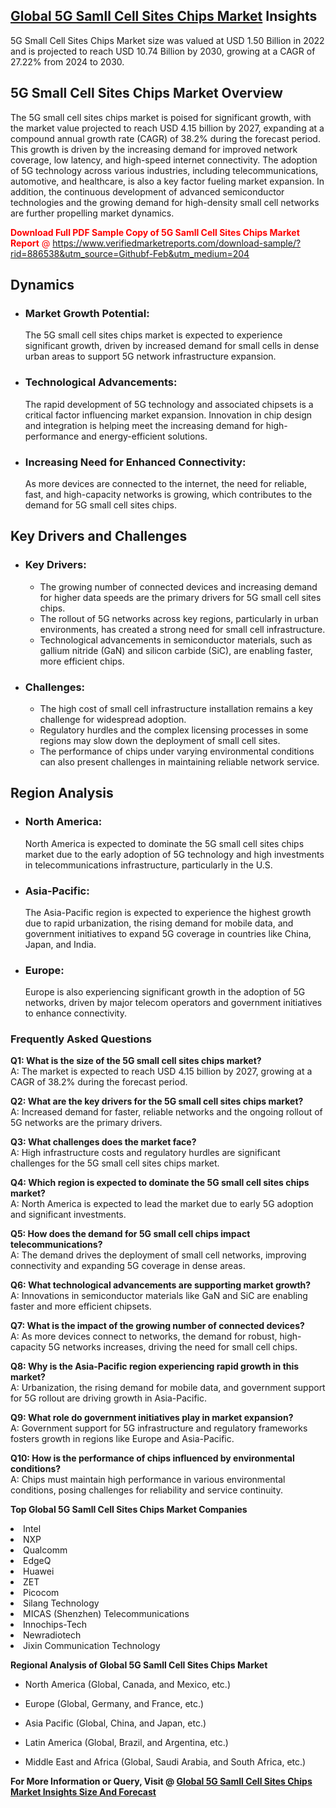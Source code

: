 <h2><a href="https://www.verifiedmarketreports.com/download-sample/?rid=886538&amp;utm_source=Githubf&amp;utm_medium=204" target="_blank">Global 5G Samll Cell Sites Chips Market</a> Insights</h2><p>5G Small Cell Sites Chips Market size was valued at USD 1.50 Billion in 2022 and is projected to reach USD 10.74 Billion by 2030, growing at a CAGR of 27.22% from 2024 to 2030.</p><p> <h2>5G Small Cell Sites Chips Market Overview</h2> <p>The 5G small cell sites chips market is poised for significant growth, with the market value projected to reach USD 4.15 billion by 2027, expanding at a compound annual growth rate (CAGR) of 38.2% during the forecast period. This growth is driven by the increasing demand for improved network coverage, low latency, and high-speed internet connectivity. The adoption of 5G technology across various industries, including telecommunications, automotive, and healthcare, is also a key factor fueling market expansion. In addition, the continuous development of advanced semiconductor technologies and the growing demand for high-density small cell networks are further propelling market dynamics. <p><span class=""><span style="color: #ff0000;"><strong>Download Full PDF Sample Copy of 5G Samll Cell Sites Chips Market Report</strong> @ </span><a href="https://www.verifiedmarketreports.com/download-sample/?rid=886538&amp;utm_source=Githubf-Feb&amp;utm_medium=204" target="_blank">https://www.verifiedmarketreports.com/download-sample/?rid=886538&amp;utm_source=Githubf-Feb&amp;utm_medium=204</a></span></p></p> <h2>Dynamics</h2> <ul> <li><h3>Market Growth Potential:</h3> The 5G small cell sites chips market is expected to experience significant growth, driven by increased demand for small cells in dense urban areas to support 5G network infrastructure expansion.</li> <li><h3>Technological Advancements:</h3> The rapid development of 5G technology and associated chipsets is a critical factor influencing market expansion. Innovation in chip design and integration is helping meet the increasing demand for high-performance and energy-efficient solutions.</li> <li><h3>Increasing Need for Enhanced Connectivity:</h3> As more devices are connected to the internet, the need for reliable, fast, and high-capacity networks is growing, which contributes to the demand for 5G small cell sites chips.</li> </ul> <h2>Key Drivers and Challenges</h2> <ul> <li><h3>Key Drivers:</h3> <ul> <li>The growing number of connected devices and increasing demand for higher data speeds are the primary drivers for 5G small cell sites chips.</li> <li>The rollout of 5G networks across key regions, particularly in urban environments, has created a strong need for small cell infrastructure.</li> <li>Technological advancements in semiconductor materials, such as gallium nitride (GaN) and silicon carbide (SiC), are enabling faster, more efficient chips.</li> </ul> </li> <li><h3>Challenges:</h3> <ul> <li>The high cost of small cell infrastructure installation remains a key challenge for widespread adoption.</li> <li>Regulatory hurdles and the complex licensing processes in some regions may slow down the deployment of small cell sites.</li> <li>The performance of chips under varying environmental conditions can also present challenges in maintaining reliable network service.</li> </ul> </li> </ul> <h2>Region Analysis</h2> <ul> <li><h3>North America:</h3> North America is expected to dominate the 5G small cell sites chips market due to the early adoption of 5G technology and high investments in telecommunications infrastructure, particularly in the U.S.</li> <li><h3>Asia-Pacific:</h3> The Asia-Pacific region is expected to experience the highest growth due to rapid urbanization, the rising demand for mobile data, and government initiatives to expand 5G coverage in countries like China, Japan, and India.</li> <li><h3>Europe:</h3> Europe is also experiencing significant growth in the adoption of 5G networks, driven by major telecom operators and government initiatives to enhance connectivity.</li> </ul> <h3>Frequently Asked Questions</h3> <p><b>Q1: What is the size of the 5G small cell sites chips market?</b><br> A: The market is expected to reach USD 4.15 billion by 2027, growing at a CAGR of 38.2% during the forecast period.</p> <p><b>Q2: What are the key drivers for the 5G small cell sites chips market?</b><br> A: Increased demand for faster, reliable networks and the ongoing rollout of 5G networks are the primary drivers.</p> <p><b>Q3: What challenges does the market face?</b><br> A: High infrastructure costs and regulatory hurdles are significant challenges for the 5G small cell sites chips market.</p> <p><b>Q4: Which region is expected to dominate the 5G small cell sites chips market?</b><br> A: North America is expected to lead the market due to early 5G adoption and significant investments.</p> <p><b>Q5: How does the demand for 5G small cell chips impact telecommunications?</b><br> A: The demand drives the deployment of small cell networks, improving connectivity and expanding 5G coverage in dense areas.</p> <p><b>Q6: What technological advancements are supporting market growth?</b><br> A: Innovations in semiconductor materials like GaN and SiC are enabling faster and more efficient chipsets.</p> <p><b>Q7: What is the impact of the growing number of connected devices?</b><br> A: As more devices connect to networks, the demand for robust, high-capacity 5G networks increases, driving the need for small cell chips.</p> <p><b>Q8: Why is the Asia-Pacific region experiencing rapid growth in this market?</b><br> A: Urbanization, the rising demand for mobile data, and government support for 5G rollout are driving growth in Asia-Pacific.</p> <p><b>Q9: What role do government initiatives play in market expansion?</b><br> A: Government support for 5G infrastructure and regulatory frameworks fosters growth in regions like Europe and Asia-Pacific.</p> <p><b>Q10: How is the performance of chips influenced by environmental conditions?</b><br> A: Chips must maintain high performance in various environmental conditions, posing challenges for reliability and service continuity.</p> </p><p><strong>Top Global 5G Samll Cell Sites Chips Market Companies</strong></p><div data-test-id=""><p><li>Intel</li><li> NXP</li><li> Qualcomm</li><li> EdgeQ</li><li> Huawei</li><li> ZET</li><li> Picocom</li><li> Silang Technology</li><li> MICAS (Shenzhen) Telecommunications</li><li> Innochips-Tech</li><li> Newradiotech</li><li> Jixin Communication Technology</li></p><div><strong>Regional Analysis of&nbsp;Global 5G Samll Cell Sites Chips Market</strong></div><ul><li dir="ltr"><p dir="ltr">North America&nbsp;(Global, Canada, and Mexico, etc.)</p></li><li dir="ltr"><p dir="ltr">Europe (Global, Germany, and France, etc.)</p></li><li dir="ltr"><p dir="ltr">Asia Pacific&nbsp;(Global, China, and Japan, etc.)</p></li><li dir="ltr"><p dir="ltr">Latin America&nbsp;(Global, Brazil, and Argentina, etc.)</p></li><li dir="ltr">Middle East and Africa&nbsp;(Global, Saudi Arabia, and South Africa, etc.)</li></ul><p><strong>For More Information or Query, Visit @&nbsp;</strong><strong><a href="https://www.verifiedmarketreports.com/product/5g-samll-cell-sites-chips-market/?utm_source=Githubf&amp;utm_medium=204" target="_blank">Global 5G Samll Cell Sites Chips Market Insights Size And Forecast</a></strong></p></div>

